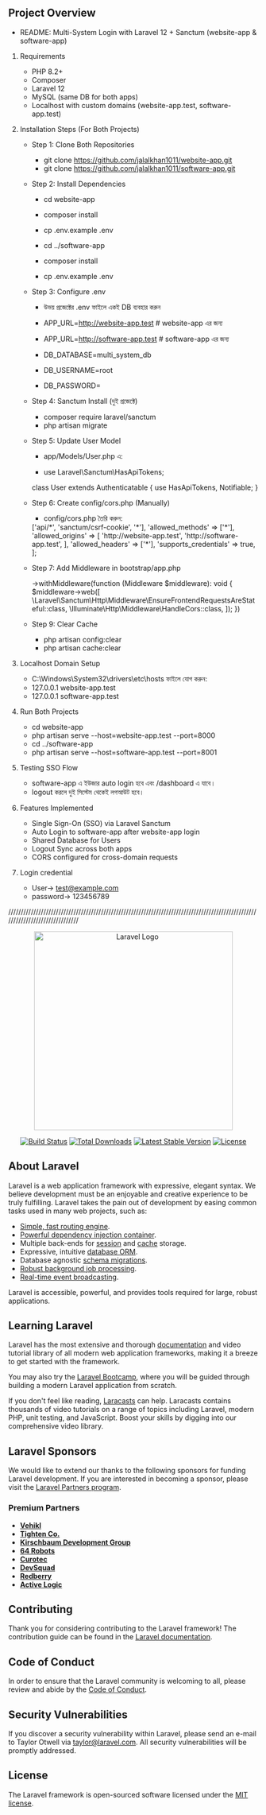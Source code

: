 ## Project Overview
- README: Multi-System Login with Laravel 12 + Sanctum (website-app & software-app)
1.  Requirements
    - PHP 8.2+
    - Composer
    - Laravel 12
    - MySQL (same DB for both apps)
    - Localhost with custom domains (website-app.test, software-app.test)

2. Installation Steps (For Both Projects)

    -   Step 1: Clone Both Repositories
        - git clone https://github.com/jalalkhan1011/website-app.git
        - git clone https://github.com/jalalkhan1011/software-app.git

    -   Step 2: Install Dependencies
        - cd website-app
        - composer install
        - cp .env.example .env

        - cd ../software-app
        - composer install
        - cp .env.example .env

    - Step 3: Configure .env
        - উভয় প্রজেক্টের .env ফাইলে একই DB ব্যবহার করুন

        - APP_URL=http://website-app.test # website-app এর জন্য
        - APP_URL=http://software-app.test # software-app এর জন্য

        - DB_DATABASE=multi_system_db
        - DB_USERNAME=root
        - DB_PASSWORD=

    -   Step 4: Sanctum Install (দুই প্রজেক্টে)
        - composer require laravel/sanctum
        - php artisan migrate

    -   Step 5: Update User Model
        - app/Models/User.php এ:

        - use Laravel\Sanctum\HasApiTokens;

        class User extends Authenticatable
        {
        use HasApiTokens, Notifiable;
        }

    -   Step 6: Create config/cors.php (Manually)
        - config/cors.php তৈরি করুন:

        <?php

        return [
            'paths' => ['api/*', 'sanctum/csrf-cookie', '*'],

            'allowed_methods' => ['*'],

            'allowed_origins' => [
                'http://website-app.test',
                'http://software-app.test',
            ],

            'allowed_headers' => ['*'],
            'supports_credentials' => true,
        ];

    - Step 7: Add Middleware in bootstrap/app.php

        ->withMiddleware(function (Middleware $middleware): void {
            $middleware->web([
                \Laravel\Sanctum\Http\Middleware\EnsureFrontendRequestsAreStateful::class,
                \Illuminate\Http\Middleware\HandleCors::class,
            ]);
        })

    - Step 9: Clear Cache
        - php artisan config:clear
        - php artisan cache:clear

3. Localhost Domain Setup
    - C:\Windows\System32\drivers\etc\hosts ফাইলে যোগ করুন:
    - 127.0.0.1 website-app.test
    - 127.0.0.1 software-app.test

4. Run Both Projects
    - cd website-app
    - php artisan serve --host=website-app.test --port=8000
    - cd ../software-app
    - php artisan serve --host=software-app.test --port=8001

5. Testing SSO Flow
    - software-app এ ইউজার auto login হবে এবং /dashboard এ যাবে।
    - logout করলে দুই সিস্টেম থেকেই লগআউট হবে।

6. Features Implemented
    - Single Sign-On (SSO) via Laravel Sanctum
    - Auto Login to software-app after website-app login
    - Shared Database for Users
    - Logout Sync across both apps
    - CORS configured for cross-domain requests

7. Login credential
    - User-> test@example.com
    - password-> 123456789

///////////////////////////////////////////////////////////////////////////////////////////////////////////////////////////////
<p align="center"><a href="https://laravel.com" target="_blank"><img src="https://raw.githubusercontent.com/laravel/art/master/logo-lockup/5%20SVG/2%20CMYK/1%20Full%20Color/laravel-logolockup-cmyk-red.svg" width="400" alt="Laravel Logo"></a></p>

<p align="center">
<a href="https://github.com/laravel/framework/actions"><img src="https://github.com/laravel/framework/workflows/tests/badge.svg" alt="Build Status"></a>
<a href="https://packagist.org/packages/laravel/framework"><img src="https://img.shields.io/packagist/dt/laravel/framework" alt="Total Downloads"></a>
<a href="https://packagist.org/packages/laravel/framework"><img src="https://img.shields.io/packagist/v/laravel/framework" alt="Latest Stable Version"></a>
<a href="https://packagist.org/packages/laravel/framework"><img src="https://img.shields.io/packagist/l/laravel/framework" alt="License"></a>
</p>

## About Laravel

Laravel is a web application framework with expressive, elegant syntax. We believe development must be an enjoyable and creative experience to be truly fulfilling. Laravel takes the pain out of development by easing common tasks used in many web projects, such as:

- [Simple, fast routing engine](https://laravel.com/docs/routing).
- [Powerful dependency injection container](https://laravel.com/docs/container).
- Multiple back-ends for [session](https://laravel.com/docs/session) and [cache](https://laravel.com/docs/cache) storage.
- Expressive, intuitive [database ORM](https://laravel.com/docs/eloquent).
- Database agnostic [schema migrations](https://laravel.com/docs/migrations).
- [Robust background job processing](https://laravel.com/docs/queues).
- [Real-time event broadcasting](https://laravel.com/docs/broadcasting).

Laravel is accessible, powerful, and provides tools required for large, robust applications.

## Learning Laravel

Laravel has the most extensive and thorough [documentation](https://laravel.com/docs) and video tutorial library of all modern web application frameworks, making it a breeze to get started with the framework.

You may also try the [Laravel Bootcamp](https://bootcamp.laravel.com), where you will be guided through building a modern Laravel application from scratch.

If you don't feel like reading, [Laracasts](https://laracasts.com) can help. Laracasts contains thousands of video tutorials on a range of topics including Laravel, modern PHP, unit testing, and JavaScript. Boost your skills by digging into our comprehensive video library.

## Laravel Sponsors

We would like to extend our thanks to the following sponsors for funding Laravel development. If you are interested in becoming a sponsor, please visit the [Laravel Partners program](https://partners.laravel.com).

### Premium Partners

- **[Vehikl](https://vehikl.com)**
- **[Tighten Co.](https://tighten.co)**
- **[Kirschbaum Development Group](https://kirschbaumdevelopment.com)**
- **[64 Robots](https://64robots.com)**
- **[Curotec](https://www.curotec.com/services/technologies/laravel)**
- **[DevSquad](https://devsquad.com/hire-laravel-developers)**
- **[Redberry](https://redberry.international/laravel-development)**
- **[Active Logic](https://activelogic.com)**

## Contributing

Thank you for considering contributing to the Laravel framework! The contribution guide can be found in the [Laravel documentation](https://laravel.com/docs/contributions).

## Code of Conduct

In order to ensure that the Laravel community is welcoming to all, please review and abide by the [Code of Conduct](https://laravel.com/docs/contributions#code-of-conduct).

## Security Vulnerabilities

If you discover a security vulnerability within Laravel, please send an e-mail to Taylor Otwell via [taylor@laravel.com](mailto:taylor@laravel.com). All security vulnerabilities will be promptly addressed.

## License

The Laravel framework is open-sourced software licensed under the [MIT license](https://opensource.org/licenses/MIT).
